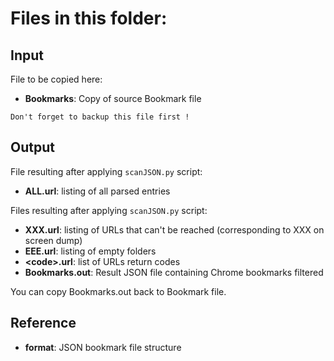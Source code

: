 # Files in this folder:

## Input
File to be copied here:
 - **Bookmarks**: Copy of source Bookmark file

`Don't forget to backup this file first !`

## Output
File resulting after applying `scanJSON.py` script:
 - **ALL.url**: listing of all parsed entries

Files resulting after applying `scanJSON.py` script:
 - **XXX.url**: listing of URLs that can't be reached (corresponding to XXX on screen dump)
 - **EEE.url**: listing of empty folders
 - **&lt;code&gt;.url**: list of URLs return codes
 - **Bookmarks.out**: Result JSON file containing Chrome bookmarks filtered

You can copy Bookmarks.out back to Bookmark file.

## Reference
 - **format**: JSON bookmark file structure
